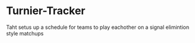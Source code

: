 # Turnier-Tracker
Taht setus up a schedule for teams to play eachother on a signal elimintion style matchups
